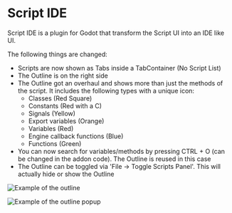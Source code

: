 # Script IDE

Script IDE is a plugin for Godot that transform the Script UI into an IDE like UI.

The following things are changed:
- Scripts are now shown as Tabs inside a TabContainer (No Script List)
- The Outline is on the right side
- The Outline got an overhaul and shows more than just the methods of the script. It includes the following types with a unique icon:
	- Classes (Red Square)
	- Constants (Red with a C)
	- Signals (Yellow)
	- Export variables (Orange)
	- Variables (Red)
	- Engine callback functions (Blue)
	- Functions (Green)
- You can now search for variables/methods by pressing CTRL + O (can be changed in the addon code). The Outline is reused in this case
- The Outline can be toggled via 'File -> Toggle Scripts Panel'. This will actually hide or show the Outline

![Example of the outline](https://user-images.githubusercontent.com/66004280/271794386-d60978a8-4db0-4798-84e1-e5e2468162dd.png)

![Example of the outline popup](https://user-images.githubusercontent.com/66004280/271794388-fa44cb4e-e90c-4967-bd54-3993fb895d69.png)
